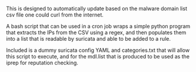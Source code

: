 This is designed to automatically update based on the malware domain list csv file one could curl from the internet.

A bash script that can be used in a cron job wraps a simple python program that extracts the IPs from the CSV using a regex, and then populates them into a list that is readable by suricata and able to be added to a rule.

Included is a dummy suricata config YAML and categories.txt that will allow this script to execute, and for the mdl.list that is produced to be used as the iprep for reputation checking.

